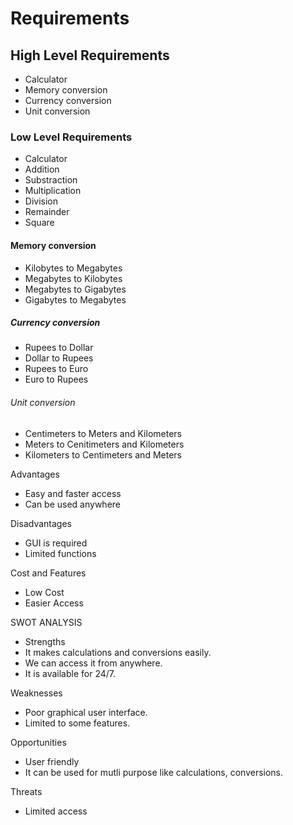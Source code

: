 # Requirements
## High Level Requirements
* Calculator
* Memory conversion
* Currency conversion
* Unit conversion
### Low Level Requirements
* Calculator
* Addition
* Substraction
* Multiplication
* Division
* Remainder
* Square
#### Memory conversion
* Kilobytes to Megabytes
* Megabytes to Kilobytes
* Megabytes to Gigabytes
* Gigabytes to Megabytes
##### Currency conversion
* Rupees to Dollar
* Dollar to Rupees
* Rupees to Euro
* Euro to Rupees
###### Unit conversion
* Centimeters to Meters and Kilometers
* Meters to Cenitimeters and Kilometers
* Kilometers to Centimeters and Meters

Advantages
* Easy and faster access
* Can be used anywhere

Disadvantages
* GUI is required
* Limited functions

Cost and Features
* Low Cost
* Easier Access

SWOT ANALYSIS
* Strengths
* It makes calculations and conversions easily.
* We can access it from anywhere.
* It is available for 24/7.

Weaknesses
* Poor graphical user interface.
* Limited to some features.

Opportunities
* User friendly
* It can be used for mutli purpose like calculations, conversions.

Threats 
* Limited access
